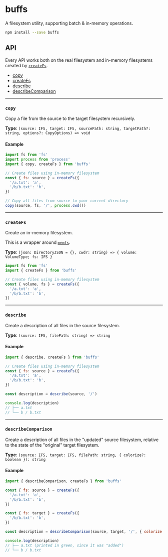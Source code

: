 # buffs

A filesystem utility, supporting batch & in-memory operations.

```bash
npm install --save buffs
```

## API

Every API works both on the real filesystem and in-memory filesystems created by [`createFs`](#createFs).

- [copy](#copy)
- [createFs](#createFs)
- [describe](#describe)
- [describeComparison](#describeComparison)

---

### `copy`

Copy a file from the source to the target filesystem recursively.

**Type**: `(source: IFS, target: IFS, sourcePath: string, targetPath?: string, options?: CopyOptions) => void`

#### Example

```js
import fs from 'fs'
import process from 'process'
import { copy, createFs } from 'buffs'

// Create files using in-memory filesystem
const { fs: source } = createFs({
  '/a.txt': 'a',
  '/b/b.txt': 'b',
})

// Copy all files from source to your current directory
copy(source, fs, '/', process.cwd())
```

---

### `createFs`

Create an in-memory filesystem.

This is a wrapper around [`memfs`](https://github.com/streamich/memfs).

**Type**: `(json: DirectoryJSON = {}, cwd?: string) => { volume: VolumeType; fs: IFS }`

```js
import fs from 'fs'
import { createFs } from 'buffs'

// Create files using in-memory filesystem
const { volume, fs } = createFs({
  '/a.txt': 'a',
  '/b/b.txt': 'b',
})
```

---

### `describe`

Create a description of all files in the source filesystem.

**Type**: `(source: IFS, filePath: string) => string`

#### Example

```js
import { describe, createFs } from 'buffs'

// Create files using in-memory filesystem
const { fs: source } = createFs({
  '/a.txt': 'a',
  '/b/b.txt': 'b',
})

const description = describe(source, '/')

console.log(description)
// ├── a.txt
// └── b / b.txt
```

---

### `describeComparison`

Create a description of all files in the "updated" source filesystem, relative to the state of the "original" target filesystem.

**Type**: `(source: IFS, target: IFS, filePath: string, { colorize?: boolean }): string`

#### Example

```js
import { describeComparison, createFs } from 'buffs'

const { fs: source } = createFs({
  '/a.txt': 'a',
  '/b/b.txt': 'b',
})

const { fs: target } = createFs({
  '/b/b.txt': 'b',
})

const description = describeComparison(source, target, '/', { colorize: true })

console.log(description)
// ├── a.txt (printed in green, since it was "added")
// └── b / b.txt
```
